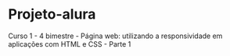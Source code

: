 # Projeto-alura

Curso 1 - 4 bimestre - Página web: utilizando a responsividade em aplicações com HTML e CSS - Parte 1
